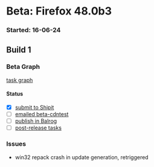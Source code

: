 # Beta: Firefox 48.0b3

### Started: 16-06-24

## Build 1

### Beta Graph
[task graph](https://tools.taskcluster.net/task-group-inspector/#mFypBVVXSKKzq4HF8I9cZQ)


#### Status
- [x] [submit to Shipit](https://wiki.mozilla.org/Release:Release_Automation_on_Mercurial:Starting_a_Release#Submit_to_Ship_It)
- [ ] [emailed beta-cdntest](../how-tos/relpro.md#1-email-drivers-re-release-live-on-cdntest-channel)
- [ ] [publish in Balrog](../how-tos/relpro.md#3-publish-in-balrog)
- [ ] [post-release tasks](../how-tos/relpro.md#4-post-release-step)

### Issues
- win32 repack crash in update generation, retriggered


